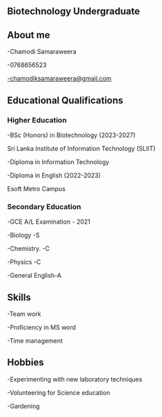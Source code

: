 ## Biotechnology Undergraduate

## About me

-Chamodi Samaraweera

-0768656523

-chamodiksamaraweera@gmail.com

## Educational Qualifications

### Higher Education

-BSc (Honors) in Biotechnology (2023-2027)

Sri Lanka Institute of Information Technology (SLIIT)
 
-Diploma in Information Technology

-Diploma in English (2022-2023)

 Esoft Metro Campus

 ### Secondary Education

 -GCE A/L Examination - 2021
 
   -Biology -S
   
   -Chemistry. -C
   
   -Physics -C
   
   -General English-A

## Skills
 -Team work
 
 -Proficiency in MS word
 
 -Time management
 
## Hobbies
-Experimenting with new laboratory techniques

-Volunteering for Science education

-Gardening

 
